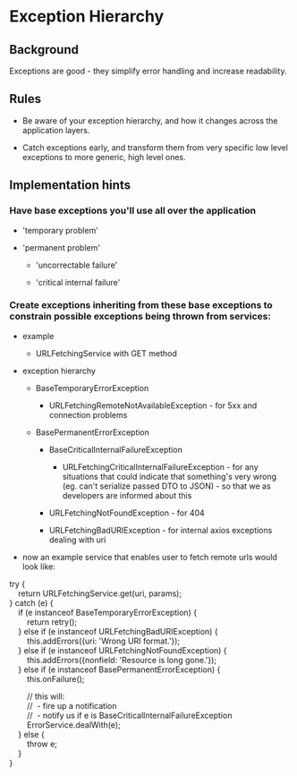 Exception Hierarchy
===================

Background
----------

Exceptions are good - they simplify error handling and increase readability. 

Rules
-----

*   Be aware of your exception hierarchy, and how it changes across the application layers.   
    
*   Catch exceptions early, and transform them from very specific low level exceptions to more generic, high level ones.  
    

Implementation hints
--------------------

### Have base exceptions you'll use all over the application

*   'temporary problem'  
    
*   'permanent problem'  
    
    *   'uncorrectable failure'  
        
    *   'critical internal failure'  
        

### Create exceptions inheriting from these base exceptions to constrain possible exceptions being thrown from services:

*   example  
    
    *   URLFetchingService with GET method   
        
*   exception hierarchy  
    
    *   BaseTemporaryErrorException  
        
        *   URLFetchingRemoteNotAvailableException - for 5xx and connection problems  
            
    *   BasePermanentErrorException  
        
        *   BaseCriticalInternalFailureException  
            
            *   URLFetchingCriticalInternalFailureException - for any situations that could indicate that something's very wrong (eg. can't serialize passed DTO to JSON) - so that we as developers are informed about this  
                
        *   URLFetchingNotFoundException - for 404  
            
        *   URLFetchingBadURIException - for internal axios exceptions dealing with uri  
            
*   now an example service that enables user to fetch remote urls would look like:  
    

try {  
    return URLFetchingService.get(uri, params);  
} catch (e) {  
    if (e instanceof BaseTemporaryErrorException) {  
        return retry();  
    } else if (e instanceof URLFetchingBadURIException) {  
        this.addErrors({uri: 'Wrong URI format.'});  
    } else if (e instanceof URLFetchingNotFoundException) {  
        this.addErrors({nonfield: 'Resource is long gone.'});  
    } else if (e instanceof BasePermanentErrorException) {  
        this.onFailure();  
  
        // this will:  
        //  \- fire up a notification  
        //  \- notify us if e is BaseCriticalInternalFailureException  
        ErrorService.dealWith(e);   
    } else {  
        throw e;  
    }  
}